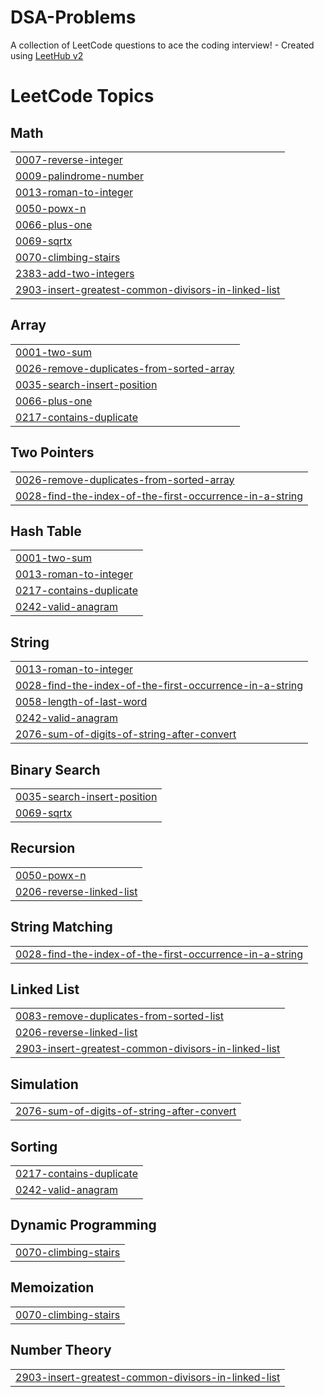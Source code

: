 # DSA-Problems
A collection of LeetCode questions to ace the coding interview! - Created using [LeetHub v2](https://github.com/arunbhardwaj/LeetHub-2.0)

<!---LeetCode Topics Start-->
# LeetCode Topics
## Math
|  |
| ------- |
| [0007-reverse-integer](https://github.com/NeerMalik/DSA-Problems/tree/master/0007-reverse-integer) |
| [0009-palindrome-number](https://github.com/NeerMalik/DSA-Problems/tree/master/0009-palindrome-number) |
| [0013-roman-to-integer](https://github.com/NeerMalik/DSA-Problems/tree/master/0013-roman-to-integer) |
| [0050-powx-n](https://github.com/NeerMalik/DSA-Problems/tree/master/0050-powx-n) |
| [0066-plus-one](https://github.com/NeerMalik/DSA-Problems/tree/master/0066-plus-one) |
| [0069-sqrtx](https://github.com/NeerMalik/DSA-Problems/tree/master/0069-sqrtx) |
| [0070-climbing-stairs](https://github.com/NeerMalik/DSA-Problems/tree/master/0070-climbing-stairs) |
| [2383-add-two-integers](https://github.com/NeerMalik/DSA-Problems/tree/master/2383-add-two-integers) |
| [2903-insert-greatest-common-divisors-in-linked-list](https://github.com/NeerMalik/DSA-Problems/tree/master/2903-insert-greatest-common-divisors-in-linked-list) |
## Array
|  |
| ------- |
| [0001-two-sum](https://github.com/NeerMalik/DSA-Problems/tree/master/0001-two-sum) |
| [0026-remove-duplicates-from-sorted-array](https://github.com/NeerMalik/DSA-Problems/tree/master/0026-remove-duplicates-from-sorted-array) |
| [0035-search-insert-position](https://github.com/NeerMalik/DSA-Problems/tree/master/0035-search-insert-position) |
| [0066-plus-one](https://github.com/NeerMalik/DSA-Problems/tree/master/0066-plus-one) |
| [0217-contains-duplicate](https://github.com/NeerMalik/DSA-Problems/tree/master/0217-contains-duplicate) |
## Two Pointers
|  |
| ------- |
| [0026-remove-duplicates-from-sorted-array](https://github.com/NeerMalik/DSA-Problems/tree/master/0026-remove-duplicates-from-sorted-array) |
| [0028-find-the-index-of-the-first-occurrence-in-a-string](https://github.com/NeerMalik/DSA-Problems/tree/master/0028-find-the-index-of-the-first-occurrence-in-a-string) |
## Hash Table
|  |
| ------- |
| [0001-two-sum](https://github.com/NeerMalik/DSA-Problems/tree/master/0001-two-sum) |
| [0013-roman-to-integer](https://github.com/NeerMalik/DSA-Problems/tree/master/0013-roman-to-integer) |
| [0217-contains-duplicate](https://github.com/NeerMalik/DSA-Problems/tree/master/0217-contains-duplicate) |
| [0242-valid-anagram](https://github.com/NeerMalik/DSA-Problems/tree/master/0242-valid-anagram) |
## String
|  |
| ------- |
| [0013-roman-to-integer](https://github.com/NeerMalik/DSA-Problems/tree/master/0013-roman-to-integer) |
| [0028-find-the-index-of-the-first-occurrence-in-a-string](https://github.com/NeerMalik/DSA-Problems/tree/master/0028-find-the-index-of-the-first-occurrence-in-a-string) |
| [0058-length-of-last-word](https://github.com/NeerMalik/DSA-Problems/tree/master/0058-length-of-last-word) |
| [0242-valid-anagram](https://github.com/NeerMalik/DSA-Problems/tree/master/0242-valid-anagram) |
| [2076-sum-of-digits-of-string-after-convert](https://github.com/NeerMalik/DSA-Problems/tree/master/2076-sum-of-digits-of-string-after-convert) |
## Binary Search
|  |
| ------- |
| [0035-search-insert-position](https://github.com/NeerMalik/DSA-Problems/tree/master/0035-search-insert-position) |
| [0069-sqrtx](https://github.com/NeerMalik/DSA-Problems/tree/master/0069-sqrtx) |
## Recursion
|  |
| ------- |
| [0050-powx-n](https://github.com/NeerMalik/DSA-Problems/tree/master/0050-powx-n) |
| [0206-reverse-linked-list](https://github.com/NeerMalik/DSA-Problems/tree/master/0206-reverse-linked-list) |
## String Matching
|  |
| ------- |
| [0028-find-the-index-of-the-first-occurrence-in-a-string](https://github.com/NeerMalik/DSA-Problems/tree/master/0028-find-the-index-of-the-first-occurrence-in-a-string) |
## Linked List
|  |
| ------- |
| [0083-remove-duplicates-from-sorted-list](https://github.com/NeerMalik/DSA-Problems/tree/master/0083-remove-duplicates-from-sorted-list) |
| [0206-reverse-linked-list](https://github.com/NeerMalik/DSA-Problems/tree/master/0206-reverse-linked-list) |
| [2903-insert-greatest-common-divisors-in-linked-list](https://github.com/NeerMalik/DSA-Problems/tree/master/2903-insert-greatest-common-divisors-in-linked-list) |
## Simulation
|  |
| ------- |
| [2076-sum-of-digits-of-string-after-convert](https://github.com/NeerMalik/DSA-Problems/tree/master/2076-sum-of-digits-of-string-after-convert) |
## Sorting
|  |
| ------- |
| [0217-contains-duplicate](https://github.com/NeerMalik/DSA-Problems/tree/master/0217-contains-duplicate) |
| [0242-valid-anagram](https://github.com/NeerMalik/DSA-Problems/tree/master/0242-valid-anagram) |
## Dynamic Programming
|  |
| ------- |
| [0070-climbing-stairs](https://github.com/NeerMalik/DSA-Problems/tree/master/0070-climbing-stairs) |
## Memoization
|  |
| ------- |
| [0070-climbing-stairs](https://github.com/NeerMalik/DSA-Problems/tree/master/0070-climbing-stairs) |
## Number Theory
|  |
| ------- |
| [2903-insert-greatest-common-divisors-in-linked-list](https://github.com/NeerMalik/DSA-Problems/tree/master/2903-insert-greatest-common-divisors-in-linked-list) |
<!---LeetCode Topics End-->